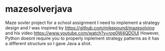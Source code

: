 # mazesolverjava

Maze sovler project for a school assignment
I need to implement a strategy design and I was inspired by https://github.com/mikepound/mazesolving and his video https://www.youtube.com/watch?v=rop0W4QDOUI
However, Python doesnt require you to properly inplement strategy patterns as it has a different structure so I gave Java a shot.
